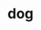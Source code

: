 ---
layout: smileys&emotion
title: dog
emoji: dog
permalink: 🐕.html
image: assets/img/3moji/dog.png
---